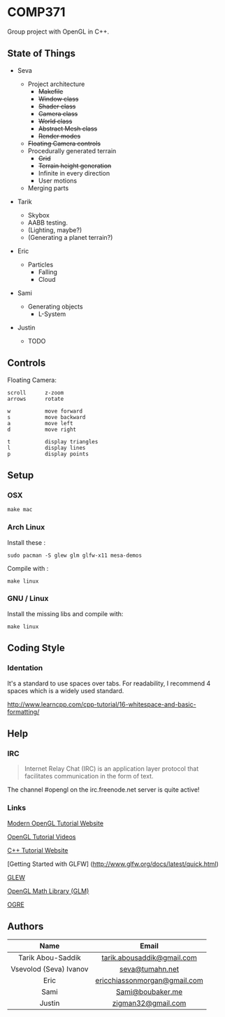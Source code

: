 # COMP371

Group project with OpenGL in C++.

## State of Things

- Seva
    - Project architecture
        - ~~Makefile~~
        - ~~Window class~~
        - ~~Shader class~~
        - ~~Camera class~~
        - ~~World class~~
        - ~~Abstract Mesh class~~
        - ~~Render modes~~
    - ~~Floating Camera controls~~
    - Procedurally generated terrain
        - ~~Grid~~
        - ~~Terrain height generation~~
        - Infinite in every direction
        - User motions
    - Merging parts
    
- Tarik
    - Skybox
    - AABB testing.
    - (Lighting, maybe?)
    - (Generating a planet terrain?)

- Eric
    - Particles
        - Falling
        - Cloud

- Sami
    - Generating objects
        - L-System

- Justin
    - TODO


## Controls

Floating Camera:

    scroll      z-zoom
    arrows      rotate
    
    w           move forward
    s           move backward
    a           move left
    d           move right

    t           display triangles
    l           display lines
    p           display points

## Setup

### OSX

    make mac

### Arch Linux

Install these :

    sudo pacman -S glew glm glfw-x11 mesa-demos

Compile with :

    make linux

### GNU / Linux

Install the missing libs and compile with:

    make linux

## Coding Style

### Identation

It's a standard to use spaces over tabs. For readability, I recommend 4 spaces which is a widely used standard.

http://www.learncpp.com/cpp-tutorial/16-whitespace-and-basic-formatting/

## Help

### IRC

> Internet Relay Chat (IRC) is an application layer protocol that facilitates communication in the form of text.

The channel #opengl on the irc.freenode.net server is quite active!

### Links

[Modern OpenGL Tutorial Website](https://learnopengl.com)

[OpenGL Tutorial Videos](https://www.youtube.com/watch?v=6c1QYZAEP2M&list=PLRwVmtr-pp06qT6ckboaOhnm9FxmzHpbY)

[C++ Tutorial Website](http://www.learncpp.com)

[Getting Started with GLFW] (http://www.glfw.org/docs/latest/quick.html)

[GLEW](http://glew.sourceforge.net)

[OpenGL Math Library (GLM)](http://glm.g-truc.net/0.9.8/index.html)

[OGRE](http://www.ogre3d.org)

## Authors

| Name                   |  Email                       |
|:----------------------:|:----------------------------:|
| Tarik Abou-Saddik      | tarik.abousaddik@gmail.com   |
| Vsevolod (Seva) Ivanov | seva@tumahn.net              |
| Eric                   | ericchiassonmorgan@gmail.com |
| Sami					 | Sami@boubaker.me			    |
| Justin                 | zigman32@gmail.com           |
